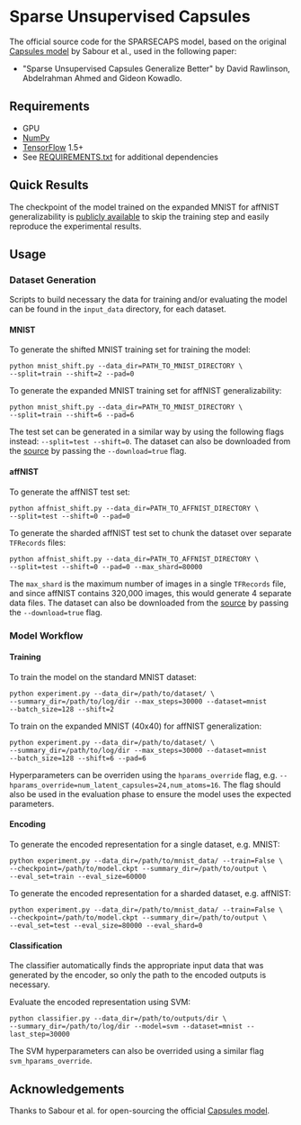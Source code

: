 # Sparse Unsupervised Capsules
The official source code for the SPARSECAPS model, based on the original [Capsules model](https://github.com/Sarasra/models/tree/master/research/capsules) by Sabour et al., used in the following paper:
- "Sparse Unsupervised Capsules Generalize Better" by David Rawlinson, Abdelrahman Ahmed and Gideon Kowadlo.

## Requirements
- GPU
- [NumPy](http://www.numpy.org/)
- [TensorFlow](http://www.tensorflow.org) 1.5+
- See [REQUIREMENTS.txt](REQUIREMENTS.txt) for additional dependencies

## Quick Results
The checkpoint of the model trained on the expanded MNIST for affNIST generalizability
is [publicly available](https://storage.googleapis.com/project-agi/checkpoints/mnist_checkpoint.tar.gz)
to skip the training step and easily reproduce the experimental results.

## Usage

### Dataset Generation
Scripts to build necessary the data for training and/or evaluating the model
can be found in the `input_data` directory, for each dataset.

#### MNIST
To generate the shifted MNIST training set for training the model:
```
python mnist_shift.py --data_dir=PATH_TO_MNIST_DIRECTORY \
--split=train --shift=2 --pad=0
```

To generate the expanded MNIST training set for affNIST generalizability:
```
python mnist_shift.py --data_dir=PATH_TO_MNIST_DIRECTORY \
--split=train --shift=6 --pad=6
```

The test set can be generated in a similar way by using the following flags
instead: `--split=test --shift=0`. The dataset can also be downloaded from the
[source](http://yann.lecun.com/exdb/mnist/) by passing the `--download=true` flag.

#### affNIST
To generate the affNIST test set:
```
python affnist_shift.py --data_dir=PATH_TO_AFFNIST_DIRECTORY \
--split=test --shift=0 --pad=0
```

To generate the sharded affNIST test set to chunk the dataset over
separate `TFRecords` files:
```
python affnist_shift.py --data_dir=PATH_TO_AFFNIST_DIRECTORY \
--split=test --shift=0 --pad=0 --max_shard=80000
```

The `max_shard` is the maximum number of images in a single `TFRecords` file,
and since affNIST contains 320,000 images, this would generate 4 separate data files.
The dataset can also be downloaded from the [source](http://www.cs.toronto.edu/~tijmen/affNIST/)
by passing the `--download=true` flag.

### Model Workflow

#### Training

To train the model on the standard MNIST dataset:
```
python experiment.py --data_dir=/path/to/dataset/ \
--summary_dir=/path/to/log/dir --max_steps=30000 --dataset=mnist
--batch_size=128 --shift=2
```

To train on the expanded MNIST (40x40) for affNIST generalization:
```
python experiment.py --data_dir=/path/to/dataset/ \
--summary_dir=/path/to/log/dir --max_steps=30000 --dataset=mnist
--batch_size=128 --shift=6 --pad=6
```

Hyperparameters can be overriden using the `hparams_override` flag, e.g.
`--hparams_override=num_latent_capsules=24,num_atoms=16`. The flag should also be
used in the evaluation phase to ensure the model uses the expected parameters.

#### Encoding

To generate the encoded representation for a single dataset, e.g. MNIST:
```
python experiment.py --data_dir=/path/to/mnist_data/ --train=False \
--checkpoint=/path/to/model.ckpt --summary_dir=/path/to/output \
--eval_set=train --eval_size=60000
```

To generate the encoded representation for a sharded dataset, e.g. affNIST:
```
python experiment.py --data_dir=/path/to/mnist_data/ --train=False \
--checkpoint=/path/to/model.ckpt --summary_dir=/path/to/output \
--eval_set=test --eval_size=80000 --eval_shard=0
```

#### Classification
The classifier automatically finds the appropriate input data that was generated
by the encoder, so only the path to the encoded outputs is necessary.

Evaluate the encoded representation using SVM:
```
python classifier.py --data_dir=/path/to/outputs/dir \
--summary_dir=/path/to/log/dir --model=svm --dataset=mnist --last_step=30000
```

The SVM hyperparameters can also be overrided using a similar flag
`svm_hparams_override`.

## Acknowledgements
Thanks to Sabour et al. for open-sourcing the official [Capsules model](https://github.com/Sarasra/models/tree/master/research/capsules).
